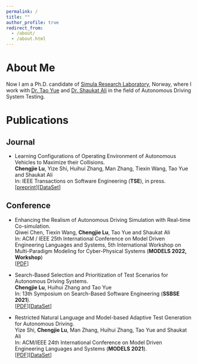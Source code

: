 ```yaml
---
permalink: /
title: ""
author_profile: true
redirect_from: 
  - /about/
  - /about.html
---
```


# About Me

Now I am a Ph.D. candidate of [Simula Research Laboratory](https://www.simula.no/people/chengjielu), Norway, where I work with [Dr. Tao Yue](https://www.simula.no/people/tao?f%5Bauthor%5D=2737) and [Dr. Shaukat Ali](https://www.simula.no/people/shaukat?f%5Bauthor%5D=2737) in the field of Autonomous Driving System Testing.

<!--  [University of Oslo](https://www.uio.no), Norway, and I work as a Research Fellow at -->

<!-- I received my B.Sc. degree in [College of Computer Science and Technology](https://cs.nuaa.edu.cn/) in June 2019 from [Nanjing University of Aeronautics and Astronautics](http://www.nuaa.edu.cn/). In the same year, I was admitted to study for a M.Sc. degree in Nanjing University of Aeronautics and Astronautics, under the supervision of Prof. Tao Yue. -->

# Publications

## Journal

- Learning Configurations of Operating Environment of Autonomous Vehicles to Maximize their Collisions.<br>
**Chengjie Lu**, Yize Shi, Huihui Zhang, Man Zhang, Tiexin Wang, Tao Yue and Shaukat Ali<br>
In: IEEE Transactions on Software Engineering (**TSE**), in press.<br>
[[preprint](http://chengjie-lu.github.io/files/TSE___DeepCollision.pdf)][[DataSet](https://github.com/simplexity-lab/DeepCollision)]

## Conference

- Enhancing the Realism of Autonomous Driving Simulation with Real-time Co-simulation.<br>
Qiwei Chen, Tiexin Wang, **Chengjie Lu**, Tao Yue and Shaukat Ali<br>
In: ACM / IEEE 25th International Conference on Model Driven Engineering Languages and Systems, 5th International Workshop on Multi-Paradigm Modeling for Cyber-Physical Systems (**MODELS 2022, Workshop**)<br>
[[PDF](http://chengjie-lu.github.io/files/MODELS_2022_Workshop.pdf)]

- Search-Based Selection and Prioritization of Test Scenarios for Autonomous Driving Systems.<br>
**Chengjie Lu**, Huihui Zhang and Tao Yue<br>
In: 13th Symposium on Search-Based Software Engineering (**SSBSE 2021**).<br>
[[PDF](http://chengjie-lu.github.io/files/Lu2021_Chapter_Search-BasedSelectionAndPriori.pdf)][[DataSet](https://github.com/simplexity-lab/SPECTRE)]

- Restricted Natural Language and Model-based Adaptive Test Generation for Autonomous Driving.<br>
Yize Shi, **Chengjie Lu**, Man Zhang, Huihui Zhang, Tao Yue and Shaukat Ali<br>
In: ACM/IEEE 24th International Conference on Model Driven Engineering Languages and Systems (**MODELS 2021**).<br>
[[PDF](http://chengjie-lu.github.io/files/LiveTCM_MODELS_2021.pdf)][[DataSet](https://github.com/simplexity-lab/LiveTCM)]


<!-- # Honors

- Outstanding Graduates Awards, 2022
- Merit Student Award, 2021
- The First Prize Scholarship, 2019, 2020, 2021
- Student Award for Research and Innovation, 2021 -->
